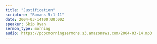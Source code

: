```yaml
---
title: "Justification"
scripture: "Romans 5:1-11"
date: 2004-03-14T00:00:00Z
speaker: Skip Ryan
sermon_type: morning
audio: https://pcpcmorningsermons.s3.amazonaws.com/2004-03-14.mp3 
---
```



